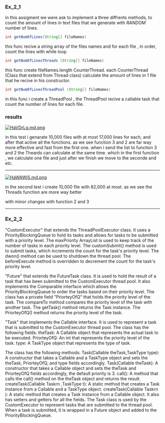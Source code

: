 
### Ex_2_1

in this assigment we were ask to implement a three diffrents methods,
to count the amount of lines in text files that we generate with *RANDOM* number of lines.

```java
int getNumOfLines(String[] fileNames)
```

this func recive a string array of the files names
and for each file , in order, count the lines with while loop

```java
int getNumOfLinesThreads (String[] fileNames)
```

this func create fileNames.length CounterThread.
each CounterThread (Class that extend from Thread class) calculate the amount of lines in 1 file 
that he recive in his constructor. 

```java
int getNumOfLinesThreadPool (String[] fileNames)
```
in this func i create a ThreadPool , the ThreadPool recive a callable task that count the number of lines for each file.

### results

[![HaVDrLg.md.png](https://iili.io/HaVDrLg.md.png)](https://freeimage.host/i/HaVDrLg)

in this test i genarate 10,000 files with at most 17,000 lines for each,
and after that active all the functions.
as we see function 3 and 2 are far way more effective and fast from the first one.
when i send the list to function 3 and 2
the Theards can calculate at the same time.
which in the first function , we calculate one file and just after we finish we move to the seconde and etc.


------------



[![HaWAWjS.md.png](https://iili.io/HaWAWjS.md.png)](https://freeimage.host/i/HaWAWjS)

in the second test i create 10,000 file with 82,000 at most.
as we see the Threads function are more way better

with minor changes with function 2 and 3



------------



### Ex_2_2

"CustomExecutor" that extends the ThreadPoolExecutor class.
It uses a PriorityBlockingQueue to hold its tasks and allows for tasks to be submitted with a priority level.
The maxPriority ArrayList is used to keep track of the number of tasks in each priority level.
The customSubmit() method is used to submit tasks, which increments the count for the task's priority level.
The dwon() method can be used to shutdown the thread pool.
The beforeExecute method is overridden to decrement the count for the task's priority level.

"Future" that extends the FutureTask class.
It is used to hold the result of a task that has been submitted to the CustomExecutor thread pool.
It also implements the Comparable interface which allows the PriorityBlockingQueue to order the tasks based on their priority level.
The class has a private field "PriorteyOfQ" that holds the priority level of the task.
The compareTo method compares the priority level of the task with another task.
The getTask() method returns the Task instance. The PriorteyOfQ() method returns the priority level of the task.

 "Task" that implements the Callable interface.
 It is used to represent a task that is submitted to the CustomExecutor thread pool.
 The class has the following fields:
theTask: A Callable object that represents the actual task to be executed.
PriorteyOfQ: An int that represents the priority level of the task.
type: A TaskType object that represents the type of task.

The class has the following methods:
Task(Callable<T> theTask,TaskType type): A constructor that takes a Callable and a TaskType object and sets the theTask, PriorteyOfQ, and type fields accordingly.
Task(Callable<T> theTask): A constructor that takes a Callable object and sets the theTask and PriorteyOfQ fields accordingly, the default priority is 3.
call(): A method that calls the call() method on the theTask object and returns the result.
createTask(Callable Taskrn ,TaskType t): A static method that creates a Task instance from a Callable and a TaskType object.
createTask(Callable Taskrn ): A static method that creates a Task instance from a Callable object.
It also has setters and getters for all the fields.
The Task class is used by the CustomExecutor to represent tasks that are submitted to the thread pool. When a task is submitted, it is wrapped in a Future object and added to the PriorityBlockingQueue.




